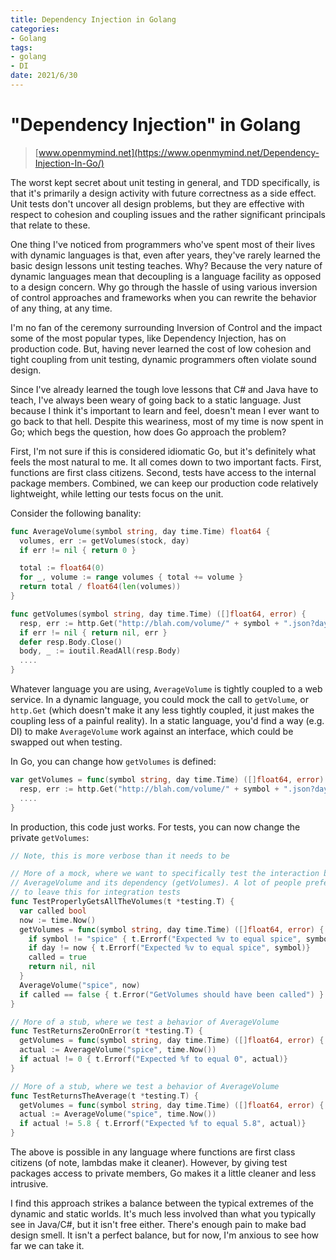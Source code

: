 ```yaml
---
title: Dependency Injection in Golang
categories:
- Golang
tags:
- golang
- DI
date: 2021/6/30
---
```




# "Dependency Injection" in Golang

> [www.openmymind.net](https://www.openmymind.net/Dependency-Injection-In-Go/)

The worst kept secret about unit testing in general, and TDD specifically, is that it's primarily a design activity with future correctness as a side effect. Unit tests don't uncover all design problems, but they are effective with respect to cohesion and coupling issues and the rather significant principals that relate to these.

One thing I've noticed from programmers who've spent most of their lives with dynamic languages is that, even after years, they've rarely learned the basic design lessons unit testing teaches. Why? Because the very nature of dynamic languages mean that decoupling is a language facility as opposed to a design concern. Why go through the hassle of using various inversion of control approaches and frameworks when you can rewrite the behavior of any thing, at any time.

I'm no fan of the ceremony surrounding Inversion of Control and the impact some of the most popular types, like Dependency Injection, has on production code. But, having never learned the cost of low cohesion and tight coupling from unit testing, dynamic programmers often violate sound design.

Since I've already learned the tough love lessons that C# and Java have to teach, I've always been weary of going back to a static language. Just because I think it's important to learn and feel, doesn't mean I ever want to go back to that hell. Despite this weariness, most of my time is now spent in Go; which begs the question, how does Go approach the problem?

First, I'm not sure if this is considered idiomatic Go, but it's definitely what feels the most natural to me. It all comes down to two important facts. First, functions are first class citizens. Second, tests have access to the internal package members. Combined, we can keep our production code relatively lightweight, while letting our tests focus on the unit.

Consider the following banality:

```go
func AverageVolume(symbol string, day time.Time) float64 {
  volumes, err := getVolumes(stock, day)
  if err != nil { return 0 } 

  total := float64(0)
  for _, volume := range volumes { total += volume }
  return total / float64(len(volumes))
}

func getVolumes(symbol string, day time.Time) ([]float64, error) {
  resp, err := http.Get("http://blah.com/volume/" + symbol + ".json?day=" + day.Format("2006-01-02"))
  if err != nil { return nil, err }
  defer resp.Body.Close()
  body, _ := ioutil.ReadAll(resp.Body)
  ....
}
```

Whatever language you are using, `AverageVolume` is tightly coupled to a web service. In a dynamic language, you could mock the call to `getVolume`, or `http.Get` (which doesn't make it any less tightly coupled, it just makes the coupling less of a painful reality). In a static language, you'd find a way (e.g. DI) to make `AverageVolume` work against an interface, which could be swapped out when testing.

In Go, you can change how `getVolumes` is defined:

```go
var getVolumes = func(symbol string, day time.Time) ([]float64, error) {
  resp, err := http.Get("http://blah.com/volume/" + symbol + ".json?day=" + day.Format("2006-01-02"))
  ....
}
```

In production, this code just works. For tests, you can now change the private `getVolumes`:

```go
// Note, this is more verbose than it needs to be

// More of a mock, where we want to specifically test the interaction between
// AverageVolume and its dependency (getVolumes). A lot of people prefer
// to leave this for integration tests
func TestProperlyGetsAllTheVolumes(t *testing.T) {
  var called bool
  now := time.Now()
  getVolumes = func(symbol string, day time.Time) ([]float64, error) {
    if symbol != "spice" { t.Errorf("Expected %v to equal spice", symbol)}
    if day != now { t.Errorf("Expected %v to equal spice", symbol)}
    called = true
    return nil, nil
  }
  AverageVolume("spice", now)
  if called == false { t.Error("GetVolumes should have been called") }
}

// More of a stub, where we test a behavior of AverageVolume
func TestReturnsZeroOnError(t *testing.T) {
  getVolumes = func(symbol string, day time.Time) ([]float64, error) { return nil, errors.Error("some error") }
  actual := AverageVolume("spice", time.Now())
  if actual != 0 { t.Errorf("Expected %f to equal 0", actual)}
}

// More of a stub, where we test a behavior of AverageVolume
func TestReturnsTheAverage(t *testing.T) {
  getVolumes = func(symbol string, day time.Time) ([]float64, error) { return []float64{3,4,6,7,9}, nil }
  actual := AverageVolume("spice", time.Now())
  if actual != 5.8 { t.Errorf("Expected %f to equal 5.8", actual)}
}
```

The above is possible in any language where functions are first class citizens (of note, lambdas make it cleaner). However, by giving test packages access to private members, Go makes it a little cleaner and less intrusive.

I find this approach strikes a balance between the typical extremes of the dynamic and static worlds. It's much less involved than what you typically see in Java/C#, but it isn't free either. There's enough pain to make bad design smell. It isn't a perfect balance, but for now, I'm anxious to see how far we can take it.

